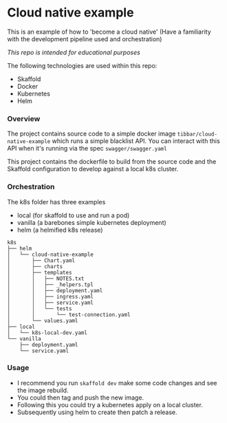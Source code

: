 # Cloud native example

This is an example of how to 'become a cloud native' (Have a familiarity with the development pipeline used and orchestration)

_This repo is intended for educational purposes_

The following technologies are used within this repo:
- Skaffold
- Docker
- Kubernetes
- Helm

### Overview

The project contains source code to a simple docker image
`tibbar/cloud-native-example` which runs a simple blacklist API.
You can interact with this API when it's running via the spec `swagger/swagger.yaml`

This project contains the dockerfile to build from the source code
and the Skaffold configuration to develop against a local k8s cluster.

### Orchestration

The k8s folder has three examples
- local (for skaffold to use and run a pod)
- vanilla (a barebones simple kubernetes deployment)
- helm (a helmified k8s release)
```
k8s
├── helm
│   └── cloud-native-example
│       ├── Chart.yaml
│       ├── charts
│       ├── templates
│       │   ├── NOTES.txt
│       │   ├── _helpers.tpl
│       │   ├── deployment.yaml
│       │   ├── ingress.yaml
│       │   ├── service.yaml
│       │   └── tests
│       │       └── test-connection.yaml
│       └── values.yaml
├── local
│   └── k8s-local-dev.yaml
└── vanilla
    ├── deployment.yaml
    └── service.yaml

```

### Usage

- I recommend you run `skaffold dev` make some code changes and see the image rebuild.
- You could then tag and push the new image.
- Following this you could try a kubernetes apply on a local cluster.
- Subsequently using helm to create then patch a release.